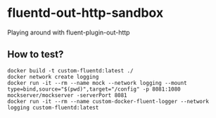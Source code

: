 # fluentd-out-http-sandbox
Playing around with fluent-plugin-out-http

## How to test?

```
docker build -t custom-fluentd:latest ./
docker network create logging
docker run -it --rm --name mock --network logging --mount type=bind,source="$(pwd)",target="/config" -p 8081:1080  mockserver/mockserver -serverPort 8081
docker run -it --rm --name custom-docker-fluent-logger --network logging custom-fluentd:latest
```
